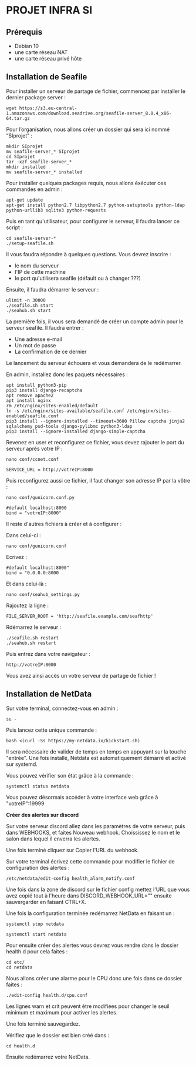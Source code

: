 # PROJET INFRA SI


## Prérequis
                        
- Debian 10 
- une carte réseau NAT
- une carte réseau privé hôte 

## Installation de Seafile 

Pour installer un serveur de partage de fichier, commencez par installer le dernier package server : 
```
wget https://s3.eu-central-1.amazonaws.com/download.seadrive.org/seafile-server_8.0.4_x86-64.tar.gz
```

Pour l’organisation, nous allons créer un dossier qui sera ici nommé “SIprojet” : 
```
mkdir SIprojet
mv seafile-server_* SIprojet
cd SIprojet
tar -xzf seafile-server_*
mkdir installed
mv seafile-server_* installed
```

Pour installer quelques packages requis, nous allons éxécuter ces commandes en admin :

```
apt-get update
apt-get install python2.7 libpython2.7 python-setuptools python-ldap python-urllib3 sqlite3 python-requests
```

Puis en tant qu'utilisateur, pour configurer le serveur, il faudra lancer ce script : 
```
cd seafile-server-*
./setup-seafile.sh
```

Il vous faudra répondre à quelques questions.
Vous devrez inscrire :
- le nom du serveur
- l'IP de cette machine
- le port qu'utilisera seafile (défault ou à changer ???)

Ensuite, il faudra démarrer le serveur : 
```
ulimit -n 30000
./seafile.sh start
./seahub.sh start
```
La première fois, il vous sera demandé de créer un compte admin pour le serveur seafile.
Il faudra entrer : 
- Une adresse e-mail
- Un mot de passe
- La confirmation de ce dernier

Le lancement du serveur échouera et vous demandera de le redémarrer.

En admin, installez donc les paquets nécessaires :
```
apt install python3-pip
pip3 install django-recaptcha
apt remove apache2
apt install nginx
rm /etc/nginx/sites-enabled/default
ln -s /etc/nginx/sites-available/seafile.conf /etc/nginx/sites-enabled/seafile.conf
pip3 install --ignore-installed --timeout=3600 Pillow captcha jinja2 sqlalchemy psd-tools django-pylibmc python3-ldap
pip3 install --ignore-installed django-simple-captcha
```

Revenez en user et reconfigurez ce fichier, vous devez rajouter le port du serveur après votre IP : 
```
nano conf/ccnet.conf
```
```
SERVICE_URL = http://votreIP:8000
```

Puis reconfigurez aussi ce fichier, il faut changer son adresse IP par la vôtre : 
```
nano conf/gunicorn.conf.py
```
```
#default localhost:8000
bind = "votreIP:8000"
```

Il reste d'autres fichiers à créer et à configurer :

Dans celui-ci : 
```
nano conf/gunicorn.conf
```
Ecrivez : 
```
#default localhost:8000"
bind = "0.0.0.0:8000
```
Et dans celui-là : 
```
nano conf/seahub_settings.py
```
Rajoutez la ligne : 
```
FILE_SERVER_ROOT = 'http://seafile.example.com/seafhttp'
```

Rdémarrez le serveur :
```
./seafile.sh restart
./seahub.sh restart
```

Puis entrez dans votre navigateur : 
```
http://votreIP:8000
```

Vous avez ainsi accès un votre serveur de partage de fichier !


## Installation de NetData

Sur votre terminal, connectez-vous en admin : 
```
su -
```
Puis lancez cette unique commande : 
```
bash <(curl -Ss https://my-netdata.io/kickstart.sh)
```
Il sera nécessaire de valider de temps en temps en appuyant sur la touche "entrée".
Une fois installé, Netdata est automatiquement démarré et activé sur systemd.

Vous pouvez vérifier son état grâce à la commande : 
```
systemctl status netdata
```

Vous pouvez désormais accéder à votre interface web grâce à "votreIP":19999

**Créer des alertes sur discord**

Sur votre serveur discord allez dans les paramètres de votre serveur, puis dans WEBHOOKS, et faites Nouveau webhook. Choississez le nom et le salon dans lequel il enverra les alertes.

Une fois terminé cliquez sur Copier l'URL du webhook.

Sur votre terminal écrivez cette commande pour modifier le fichier de configuration des alertes :
```
/etc/netdata/edit-config health_alarm_notify.conf
```

Une fois dans la zone de discord sur le fichier config mettez l'URL que vous avez copié tout à l'heure dans DISCORD_WEBHOOK_URL=""
ensuite sauvergarder en faisant CTRL+X.

Une fois la configuration terminée redémarrez NetData en faisant un :
```
systemctl stop netdata
```
```
systemctl start netdata
```

Pour ensuite créer des alertes vous devrez vous rendre dans le dossier health.d pour cela faites :
```
cd etc/
cd netdata
```
Nous allons créer une alarme pour le CPU donc une fois dans ce dossier faites :
```
./edit-config health.d/cpu.conf
```

Les lignes warn et crit peuvent être modifiées pour changer le seuil minimum et maximum pour activer les alertes.

Une fois terminé sauvegardez.

Vérifiez que le dossier est bien créé dans :
```
cd health.d
```

Ensuite redémarrez votre NetData.

